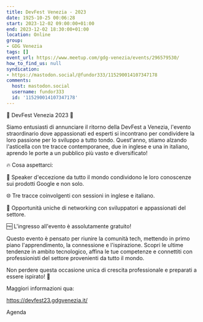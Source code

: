 ```yaml
---
title: DevFest Venezia - 2023
date: 1925-10-25 00:06:28
start: 2023-12-02 09:00:00+01:00
end: 2023-12-02 18:30:00+01:00
location: Online
group:
- GDG Venezia
tags: []
event_url: https://www.meetup.com/gdg-venezia/events/296579530/
how_to_find_us: null
syndication:
- https://mastodon.social/@fundor333/115290014107347178
comments:
  host: mastodon.social
  username: fundor333
  id: '115290014107347178'
---
```



🌟 DevFest Venezia 2023 🌟

Siamo entusiasti di annunciare il ritorno della DevFest a Venezia, l'evento straordinario dove appassionati ed esperti si incontrano per condividere la loro passione per lo sviluppo a tutto tondo.
Quest'anno, stiamo alzando l'asticella con tre tracce contemporanee, due in inglese e una in italiano, aprendo le porte a un pubblico più vasto e diversificato!

🔥 Cosa aspettarci:

🎤 Speaker d'eccezione da tutto il mondo condividono le loro conoscenze sui prodotti Google e non solo.

🌐 Tre tracce coinvolgenti con sessioni in inglese e italiano.

🤝 Opportunità uniche di networking con sviluppatori e appassionati del settore.

🆓 L'ingresso all'evento è assolutamente gratuito!

Questo evento è pensato per riunire la comunità tech, mettendo in primo piano l'apprendimento, la connessione e l'ispirazione. Scopri le ultime tendenze in ambito tecnologico, affina le tue competenze e connettiti con professionisti del settore provenienti da tutto il mondo.

Non perdere questa occasione unica di crescita professionale e preparati a essere ispirato! 🚀

Maggiori informazioni qua:

https://devfest23.gdgvenezia.it/

Agenda

